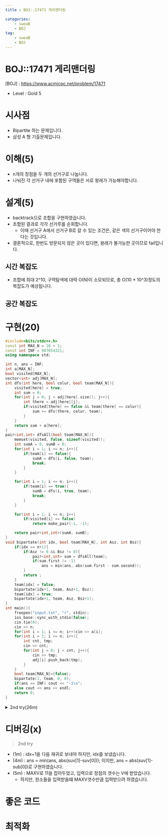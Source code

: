```yaml
---
title : BOJ::17471 게리맨더링

categories:
    - sweaB
    - BOJ
tag:
    - sweaB
    - BOJ
---
```

# BOJ::17471 게리맨더링
[BOJ] : <https://www.acmicpc.net/problem/17471>
- Level : Gold 5

# 시사점
- Bipartite 하는 문제입니다.
- 삼성 A 형 기출문제입니다.

# 이해(5)
- n개의 정점을 두 개의 선거구로 나눕니다.
- 나눠진 각 선거구 내에 포함된 구역들은 서로 왕래가 가능해야합니다.

# 설계(5)
- backtrack으로 조합을 구현하였습니다.
- 조합된 결과로 각각 선거루를 순회합니다.
  - 이때 선거구 A에서 선거구 B로 갈 수 있는 조건은, 같은 색의 선거구이어야 한다는 것입니다.
- 결론적으로, 한번도 방문되지 않은 곳이 있다면, 왕래가 불가능한 곳이므로 fail입니다.

## 시간 복잡도
- 조합에 최대 2^10, 구역탐색에 대략 O(N)이 소모되므로, 총 O(10 * 10^3)정도의 복잡도가 예상됩니다.

## 공간 복잡도

# 구현(20)

```cpp
#include<bits/stdc++.h>
const int MAX_N = 10 + 1;
const int INF = 987654321;
using namespace std;

int n, ans = INF;
int a[MAX_N];
bool visited[MAX_N];
vector<int> adj[MAX_N];
int dfs(int here, bool colur, bool team[MAX_N]){
    visited[here] = true;
    int sum = 0;
    for(int j = 0; j < adj[here].size(); j++){
        int there = adj[here][j];
        if(visited[there] == false && team[there] == colur){
            sum += dfs(there, colur, team);
        }
    }
    return sum + a[here];
}
pair<int,int> dfsAll(bool team[MAX_N]){
    memset(visited, false, sizeof(visited));
    int sumA = 0, sumB = 0;
    for(int i = 1; i <= n; i++){
        if(team[i] == false){
            sumA = dfs(i, false, team);
            break;
        }
    }

    for(int i = 1; i <= n; i++){
        if(team[i] == true){
            sumB = dfs(i, true, team);
            break;
        }
    }

    for(int i = 1; i <= n; i++)
        if(visited[i] == false)
            return make_pair(-1, -1);

    return pair<int,int>(sumA, sumB);
}
void bipartate(int idx, bool team[MAX_N], int Asz, int Bsz){
    if(idx == n+1){
        if(Asz != 0 && Bsz != 0){
            pair<int,int> sum = dfsAll(team);
            if(sum.first != -1)
                ans = min(ans, abs(sum.first - sum.second));
        }
        return ;
    }
    team[idx] = false;
    bipartate(idx+1, team, Asz+1, Bsz);
    team[idx] = true;
    bipartate(idx+1, team, Asz, Bsz+1);
}
int main(){
    freopen("input.txt", "r", stdin);
    ios_base::sync_with_stdio(false);
    cin.tie(0);
    cin >> n;
    for(int i = 1; i <= n; i++)cin >> a[i];
    for(int i = 1; i <= n; i++){
        int cnt, tmp;
        cin >> cnt;
        for(int j = 0; j < cnt; j++){
            cin >> tmp;
            adj[i].push_back(tmp);
        }
    }
    bool team[MAX_N]={false};
    bipartate(1, team, 0, 0);
    if(ans == INF) cout << "-1\n";
    else cout << ans << endl;
    return 0;
}
```

<details markdown="1">
<summary> 2nd try(26m) </summary>

```cpp
#include<bits/stdc++.h>
#define endl '\n'
#define pb push_back
#define rep(i,a,b) for(int i=a;i<b;i++)
#define r_rep(i,a,b) for(int i=a;i>b;i--)
const int MAXV = 10 +1, inf = 0x3f3f3f3f;
using namespace std;

int V;
int a[MAXV];
bool seen[MAXV];
vector<int> adj[MAXV];
int suv[2], ans = inf;
void input(){
    cin >> V;
    rep(i, 1, V+1) cin >> a[i]; // 실수(5m) : MAXV까지 돌림
    rep(i, 1, V+1){
        int cnt; cin >> cnt;
        rep(j, 0, cnt){
            int x; cin >> x;
            adj[i].pb(x);
        }
    }
}
void dfs(int here, int who, bool myTeam[MAXV]){
    seen[here] = true;
    suv[who] += a[here];
    rep(i, 0, adj[here].size()){
        int there = adj[here][i];
        if(!seen[there] && myTeam[there])
            dfs(there, who, myTeam);
    }
}
bool able(vector<int> u, int who){
    bool myTeam[MAXV] = {false};
    memset(seen, false, sizeof(seen));
    memset(myTeam, false, sizeof(myTeam));
    rep(i, 0, u.size()) myTeam[u[i]] = true;
    dfs(u[0], who, myTeam);
    rep(i, 0, MAXV) if(myTeam[i] != seen[i]) return false;
    return true;
}
void backtrack(int idx, vector<int> u, vector<int> v){
    if(idx == V+1){
        if(u.size() == 0 || v.size() == 0) return;
        suv[0] = suv[1] = 0;
        if(able(u, 0) && able(v, 1))
            ans = min(ans, abs(suv[0] - suv[1])); // 실수(4m) : min안하고, ans계속 갱신함
        return;
    }
    u.pb(idx); backtrack(idx+1, u, v); u.pop_back(); // 실수(1m) : idx+1해야하는데,
    v.pb(idx); backtrack(idx+1, u, v); v.pop_back(); // idx보냄
}
void process(){
    input();
    vector<int> u, v;
    backtrack(1, u, v);
    if(ans == inf) cout << -1 << endl;
    else cout << ans << endl;
}
int main(){
    ios_base::sync_with_stdio(false);
    cin.tie(0); cout.tie(0);
    process();
    return 0;
}
```

</details>


# 디버깅(x)

> 2nd try
  - (1m) : idx+1을 다음 재귀로 보내야 하지만, idx를 보냈습니다. 
  - (4m) : ans = min(ans, abs(suv[1]-suv[0])); 이지만, ans = abs(suv[1]-sub[0])로 구현하였습니다.
  - (5m) : MAXV로 11을 잡아두었고, 입력으로 정점의 갯수는 V에 받았습니다.
    - 하지만, 원소들을 입력받을떄 MAXV갯수만큼 입력받으려 하였습니다.

# 좋은 코드

# 최적화
